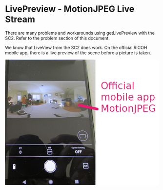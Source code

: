 # LivePreview - MotionJPEG Live Stream

There are many problems and workarounds using getLivePreview with the SC2. Refer to
the problem section of this document.

We know that LiveView from the SC2 does work.
On the official RICOH mobile app, there is a live preview of the scene before a picture is taken.

![official app](images/liveview/official-app.png)
